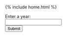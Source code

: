 {% include home.html %}
<head>
  <title> Put in da Date Birth Kiddo </title>
</head>
<form>
  <label for = "year" class = "label"> Enter a year:<label><br>
  <input type = "number" id = "year" name = "year" class = "input"><br>
  <input type = "submit" class = "button">
<form>
<style>
  .row {
      align-items: center;
      display: flex;
  }
  .column {
      flex: 33.33%;
      padding: 5px;
  }
</style>  
<script>
  // Deployed API URL
      const API_URL = "https://everittcheng.tk/api/calendar/";
      document.getElementById('calendar-form-1').addEventListener('submit', (event) => {
          event.preventDefault();
          var year1 = document.getElementById('year-1').value;
          // Combine API URL with expression.
          fetch("https://everittcheng.tk/api/calendar/" + year)
          .then(response => response.json())
          .then(data => {
              // Output data to table
              const table = document.getElementById('results');
              const row = table.insertRow(-1);
              const Cell = row.insertCell(0);
              const isLeapYearCell = row.insertCell(1);
              Cell.innerHTML = data.year;
              isLeapYearCell.innerHTML = data.isLeapYear;
          });
      });
</script>
